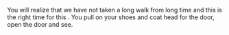 You will realize that we have not taken a long walk from long time
and this is the right time for this . You pull on your shoes and coat
head for the door, open the door and see.
